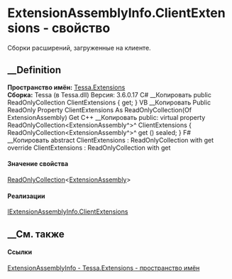 # ExtensionAssemblyInfo.ClientExtensions - свойство
Сборки расширений, загруженные на клиенте.
##  __Definition
 **Пространство имён:** [Tessa.Extensions](N_Tessa_Extensions.htm)  
 **Сборка:** Tessa (в Tessa.dll) Версия: 3.6.0.17
C# __Копировать
     public ReadOnlyCollection<ExtensionAssembly> ClientExtensions { get; }
VB __Копировать
     Public ReadOnly Property ClientExtensions As ReadOnlyCollection(Of ExtensionAssembly)
    	Get
C++ __Копировать
     public:
    virtual property ReadOnlyCollection<ExtensionAssembly^>^ ClientExtensions {
    	ReadOnlyCollection<ExtensionAssembly^>^ get () sealed;
    }
F# __Копировать
     abstract ClientExtensions : ReadOnlyCollection<ExtensionAssembly> with get
    override ClientExtensions : ReadOnlyCollection<ExtensionAssembly> with get
#### Значение свойства
[ReadOnlyCollection](https://learn.microsoft.com/dotnet/api/system.collections.objectmodel.readonlycollection-1)<[ExtensionAssembly](T_Tessa_Extensions_ExtensionAssembly.htm)>
#### Реализации
[IExtensionAssemblyInfo.ClientExtensions](P_Tessa_Extensions_IExtensionAssemblyInfo_ClientExtensions.htm)  
##  __См. также
#### Ссылки
[ExtensionAssemblyInfo - ](T_Tessa_Extensions_ExtensionAssemblyInfo.htm)
[Tessa.Extensions - пространство имён](N_Tessa_Extensions.htm)
